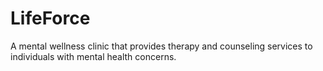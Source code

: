 # LifeForce
A mental wellness clinic that provides therapy and counseling services to individuals with mental health concerns.
